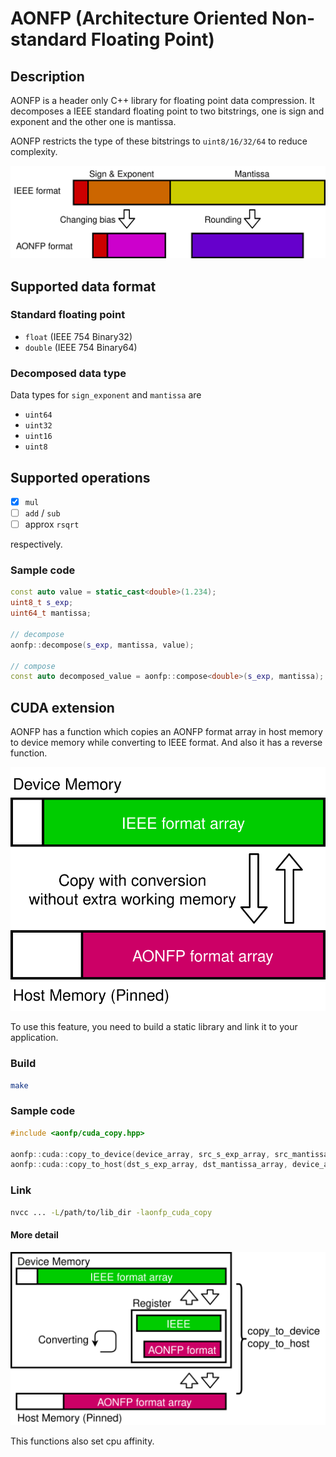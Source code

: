 # AONFP (Architecture Oriented Non-standard Floating Point)

## Description
AONFP is a header only C++ library for floating point data compression.
It decomposes a IEEE standard floating point to two bitstrings, one is sign and exponent and the other one is mantissa.

AONFP restricts the type of these bitstrings to `uint8/16/32/64` to reduce complexity.

![aonfp-format](docs/aonfp_format.svg)

## Supported data format

### Standard floating point

- `float` (IEEE 754 Binary32)
- `double` (IEEE 754 Binary64)

### Decomposed data type
Data types for `sign_exponent` and `mantissa` are

- `uint64`
- `uint32`
- `uint16`
- `uint8`


## Supported operations
- [x] `mul`
- [ ] `add` / `sub`
- [ ] approx `rsqrt`

respectively.

### Sample code
```cpp
const auto value = static_cast<double>(1.234);
uint8_t s_exp;
uint64_t mantissa;

// decompose
aonfp::decompose(s_exp, mantissa, value);

// compose
const auto decomposed_value = aonfp::compose<double>(s_exp, mantissa);
```

## CUDA extension
AONFP has a function which copies an AONFP format array in host memory to device memory while converting to IEEE format.
And also it has a reverse function.

![cuda-copy](docs/aonfp_cuda_copy.svg)

To use this feature, you need to build a static library and link it to your application.

### Build
```bash
make
```

### Sample code
```cpp
#include <aonfp/cuda_copy.hpp>

aonfp::cuda::copy_to_device(device_array, src_s_exp_array, src_mantissa_array, N);
aonfp::cuda::copy_to_host(dst_s_exp_array, dst_mantissa_array, device_array, N);
```

### Link
```bash
nvcc ... -L/path/to/lib_dir -laonfp_cuda_copy
```

#### More detail

![cuda-copy-detail](./docs/aonfp_cuda_copy_detail.svg)

This functions also set cpu affinity.
